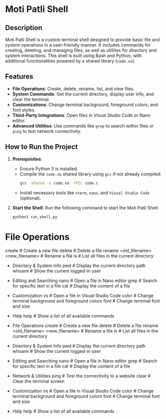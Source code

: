# Moti Patli Shell

## Description

Moti Patli Shell is a custom terminal shell designed to provide basic file and system operations in a user-friendly manner. It includes commands for creating, deleting, and managing files, as well as utilities for directory and system interactions. This shell is built using Bash and Python, with additional functionalities powered by a shared library (`code.so`).

## Features

- **File Operations**: Create, delete, rename, list, and view files.
- **System Commands**: Get the current directory, display user info, and clear the terminal.
- **Customizations**: Change terminal background, foreground colors, and font styles.
- **Third-Party Integrations**: Open files in Visual Studio Code or Nano editor.
- **Advanced Utilities**: Use commands like `grep` to search within files or `ping` to test network connectivity.

## How to Run the Project

1. **Prerequisites**:

   - Ensure Python 3 is installed.
   - Compile the `code.so` shared library using `gcc` if not already compiled:
     ```bash
     gcc -shared -o code.so -fPIC code.c
     ```
   - Install necessary tools like `xterm`, `nano`, and `Visual Studio Code` (optional).

2. **Start the Shell**:
   Run the following command to start the Moti Patli Shell:

   ```bash
   python3 run_shell.py


# File Operations
create <filename>       # Create a new file
delete <filename>       # Delete a file
rename <old_filename> <new_filename>  # Rename a file
ls                      # List all files in the current directory

* Directory & System Info
pwd                     # Display the current directory path
whoami                  # Show the current logged-in user

* Editing and Searching
nano <filename>         # Open a file in Nano editor
grep <text> <filename>  # Search for specific text in a file
cat <filename>          # Display the content of a file



* Customization
vs <filename>           # Open a file in Visual Studio Code
color <bg> <fg>         # Change terminal background and foreground colors
font <font> <size>      # Change terminal font and size


* Help
help                    # Show a list of all available commands




* File Operations
create <filename>       # Create a new file
delete <filename>       # Delete a file
rename <old_filename> <new_filename>  # Rename a file
ls                      # List all files in the current directory

* Directory & System Info
pwd                     # Display the current directory path
whoami                  # Show the current logged-in user

* Editing and Searching
nano <filename>         # Open a file in Nano editor
grep <text> <filename>  # Search for specific text in a file
cat <filename>          # Display the content of a file

* Network & Utilities
ping <website>          # Test the connectivity to a website
clear                   # Clear the terminal screen

* Customization
vs <filename>           # Open a file in Visual Studio Code
color <bg> <fg>         # Change terminal background and foreground colors
font <font> <size>      # Change terminal font and size



* Help
help                    # Show a list of all available commands

